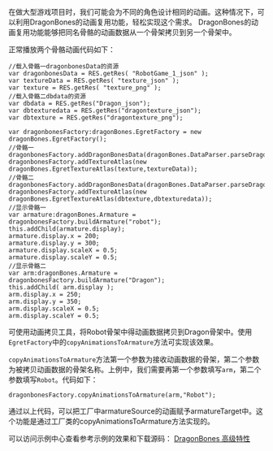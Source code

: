 在做大型游戏项目时，我们可能会为不同的角色设计相同的动画。这种情况下，可以利用DragonBones的动画复用功能，轻松实现这个需求。
DragonBones的动画复用功能能够把同名骨骼的动画数据从一个骨架拷贝到另一个骨架中。

正常播放两个骨骼动画代码如下：

```
//载入骨骼一dragonbonesData的资源
var dragonbonesData = RES.getRes( "RobotGame_1_json" );
var textureData = RES.getRes( "texture_json" );
var texture = RES.getRes( "texture_png" );
//载入骨骼二dbdata的资源
var dbdata = RES.getRes("Dragon_json");
var dbtexturedata = RES.getRes("dragontexture_json");
var dbtexture = RES.getRes("dragontexture_png");

var dragonbonesFactory:dragonBones.EgretFactory = new dragonBones.EgretFactory();
//骨骼一
dragonbonesFactory.addDragonBonesData(dragonBones.DataParser.parseDragonBonesData(dragonbonesData));
dragonbonesFactory.addTextureAtlas(new dragonBones.EgretTextureAtlas(texture,textureData));
//骨骼二
dragonbonesFactory.addDragonBonesData(dragonBones.DataParser.parseDragonBonesData(dbdata));
dragonbonesFactory.addTextureAtlas(new dragonBones.EgretTextureAtlas(dbtexture,dbtexturedata));
//显示骨骼一
var armature:dragonBones.Armature = dragonbonesFactory.buildArmature("robot");
this.addChild(armature.display);
armature.display.x = 200;
armature.display.y = 300;
armature.display.scaleX = 0.5;
armature.display.scaleY = 0.5;
//显示骨骼二
var arm:dragonBones.Armature = dragonbonesFactory.buildArmature("Dragon");
this.addChild( arm.display );
arm.display.x = 250;
arm.display.y = 350;
arm.display.scaleX = 0.5;
arm.display.scaleY = 0.5;
```

可使用动画拷贝工具，将Robot骨架中得动画数据拷贝到Dragon骨架中。使用`EgretFactory`中的`copyAnimationsToArmature`方法可实现该效果。

`copyAnimationsToArmature`方法第一个参数为接收动画数据的骨架，第二个参数为被拷贝动画数据的骨架名称。上例中，我们需要再第一个参数填写`arm`，第二个参数填写`Robot`。代码如下：

```
dragonbonesFactory.copyAnimationsToArmature(arm,"Robot");
```

通过以上代码，可以把工厂中armatureSource的动画赋予armatureTarget中。这个功能是通过工厂类的copyAnimationsToArmature方法实现的。

可以访问示例中心查看参考示例的效果和下载源码：
[DragonBones 高级特性](http://edn.egret.com/cn/index.php/article/index/id/713)